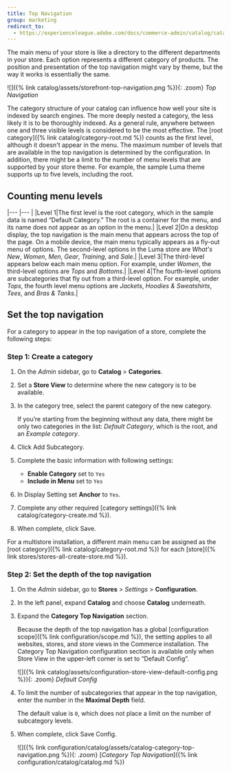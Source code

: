 ```yaml
---
title: Top Navigation
group: marketing
redirect_to:
  - https://experienceleague.adobe.com/docs/commerce-admin/catalog/catalog/navigation/navigation-top.html
---
```


The main menu of your store is like a directory to the different departments in your store. Each option represents a different category of products. The position and presentation of the top navigation might vary by theme, but the way it works is essentially the same.

![]({% link catalog/assets/storefront-top-navigation.png %}){: .zoom}
_Top Navigation_

The category structure of your catalog can influence how well your site is indexed by search engines. The more deeply nested a category, the less likely it is to be thoroughly indexed. As a general rule, anywhere between one and three visible levels is considered to be the most effective. The [root category]({% link catalog/category-root.md %}) counts as the first level, although it doesn't appear in the menu. The maximum number of levels that are available in the top navigation is determined by the configuration. In addition, there might be a limit to the number of menu levels that are supported by your store theme. For example, the sample Luma theme supports up to five levels, including the root.

## Counting menu levels

|--- |--- |
|Level 1|The first level is the root category, which in the sample data  is named “Default Category.” The root is a container for the menu, and its name does not appear as an option in the menu.|
|Level 2|On a desktop display, the top navigation is the main menu that appears across the top of the page. On a mobile device, the main menu typically appears as a fly-out menu of options. The second-level options in the Luma  store are _What's New_, _Women_, _Men_, _Gear_, _Training_, and _Sale_.|
|Level 3|The third-level appears below each  main menu option. For example, under _Women_, the third-level options are _Tops_ and _Bottoms_.|
|Level 4|The fourth-level options are subcategories that fly out from a third-level option. For example, under _Tops_, the fourth level menu options are _Jackets_, _Hoodies & Sweatshirts_, _Tees_, and _Bras & Tanks_.|

## Set the top navigation

For a category to appear in the top navigation of a store, complete the following steps:

### Step 1: Create a category

1. On the _Admin_ sidebar, go to **Catalog** > **Categories**.

1. Set a **Store View** to determine where the new category is to be available.

1. In the category tree, select the parent category of the new category.

   If you’re starting from the beginning without any data, there might be only two categories in the list: _Default Category_, which is the root, and an _Example category_.

1. Click <span class="btn">Add Subcategory</span>.

1. Complete the basic information with following settings:

   - **Enable Category** set to `Yes`
   - **Include in Menu** set to `Yes`

1. In Display Setting set **Anchor** to `Yes`.

1. Complete any other required [category settings]({% link catalog/category-create.md %}).

1. When complete, click <span class="btn">Save</span>.

For a multistore installation, a different main menu can be assigned as the [root category]({% link catalog/category-root.md %}) for each [store]({% link stores/stores-all-create-store.md %}).

### Step 2: Set the depth of the top navigation

1. On the _Admin_ sidebar, go to **Stores** > _Settings_ > **Configuration**.

1. In the left panel, expand **Catalog** and choose **Catalog** underneath.

1. Expand the **Category Top Navigation** section.

   Because the depth of the top navigation has a global [configuration scope]({% link configuration/scope.md %}), the setting applies to all websites, stores, and store views in the Commerce installation. The Category Top Navigation configuration section is available only when Store View in the upper-left corner is set to “Default Config”.

   ![]({% link catalog/assets/configuration-store-view-default-config.png %}){: .zoom}
   _Default Config_

1. To limit the number of subcategories that appear in the top navigation, enter the number in the **Maximal Depth** field.

   The default value is `0`, which does not place a limit on the number of subcategory levels.

1. When complete, click <span class="btn">Save Config</span>.

   ![]({% link configuration/catalog/assets/catalog-category-top-navigation.png %}){: .zoom}
   [_Category Top Navigation_]({% link configuration/catalog/catalog.md %})
